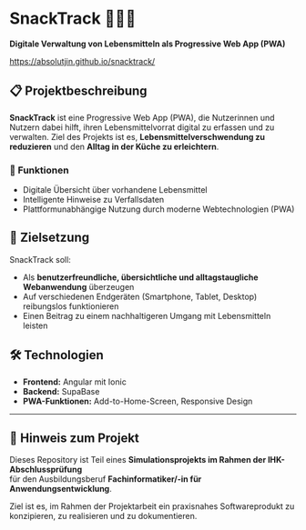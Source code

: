 # SnackTrack 🍎🥕📱  
**Digitale Verwaltung von Lebensmitteln als Progressive Web App (PWA)**

https://absolutjin.github.io/snacktrack/

## 📋 Projektbeschreibung

**SnackTrack** ist eine Progressive Web App (PWA), die Nutzerinnen und Nutzern dabei hilft, ihren Lebensmittelvorrat digital zu erfassen und zu verwalten. Ziel des Projekts ist es, **Lebensmittelverschwendung zu reduzieren** und den **Alltag in der Küche zu erleichtern**.

### 🧩 Funktionen
- Digitale Übersicht über vorhandene Lebensmittel
- Intelligente Hinweise zu Verfallsdaten
- Plattformunabhängige Nutzung durch moderne Webtechnologien (PWA)

## 🎯 Zielsetzung

SnackTrack soll:
- Als **benutzerfreundliche, übersichtliche und alltagstaugliche Webanwendung** überzeugen
- Auf verschiedenen Endgeräten (Smartphone, Tablet, Desktop) reibungslos funktionieren
- Einen Beitrag zu einem nachhaltigeren Umgang mit Lebensmitteln leisten

## 🛠️ Technologien

- **Frontend:** Angular mit Ionic
- **Backend:** SupaBase
- **PWA-Funktionen:** Add-to-Home-Screen, Responsive Design

---

## 🧪 Hinweis zum Projekt

Dieses Repository ist Teil eines **Simulationsprojekts im Rahmen der IHK-Abschlussprüfung**  
für den Ausbildungsberuf **Fachinformatiker/-in für Anwendungsentwicklung**.

Ziel ist es, im Rahmen der Projektarbeit ein praxisnahes Softwareprodukt zu konzipieren, zu realisieren und zu dokumentieren.
